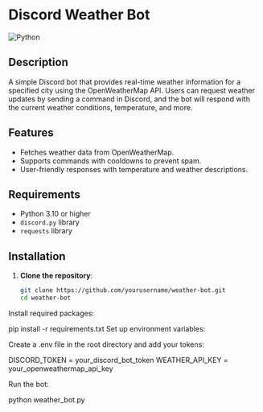 # Discord Weather Bot

![Python](https://img.shields.io/badge/Python-3.10-blue)

## Description

A simple Discord bot that provides real-time weather information for a specified city using the OpenWeatherMap API. Users can request weather updates by sending a command in Discord, and the bot will respond with the current weather conditions, temperature, and more.

## Features

- Fetches weather data from OpenWeatherMap.
- Supports commands with cooldowns to prevent spam.
- User-friendly responses with temperature and weather descriptions.

## Requirements

- Python 3.10 or higher
- `discord.py` library
- `requests` library

## Installation

1. **Clone the repository**:
   ```bash
   git clone https://github.com/yourusername/weather-bot.git
   cd weather-bot
   
Install required packages:

pip install -r requirements.txt
Set up environment variables:

Create a .env file in the root directory and add your tokens:

DISCORD_TOKEN = your_discord_bot_token
WEATHER_API_KEY = your_openweathermap_api_key

Run the bot:

python weather_bot.py
